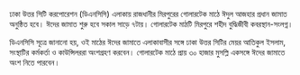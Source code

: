 ঢাকা উত্তর সিটি করপোরেশন (ডিএনসিসি) এলাকায় রাজধানীর মিরপুরের গোলারটেক মাঠে ঈদুল আজহার প্রধান জামাত অনুষ্ঠিত হবে। ঈদের জামাত শুরু হবে সকাল সাড়ে ৭টায়। গোলারটেক মাঠটি মিরপুরে শহীদ বুদ্ধিজীবী কবরস্থান-সংলগ্ন।

ডিএনসিসি সূত্রে জানানো হয়, ওই মাঠের ঈদের জামাতে এলাকাবাসীর সঙ্গে ঢাকা উত্তর সিটির মেয়র আতিকুল ইসলাম, সংস্থাটির কর্মকর্তা ও কাউন্সিলররা অংশগ্রহণ করবেন। গোলারটেক মাঠে প্রায় ৩০ হাজার মুসল্লি একসঙ্গে ঈদের জামাতে অংশ নিতে পারবেন।
